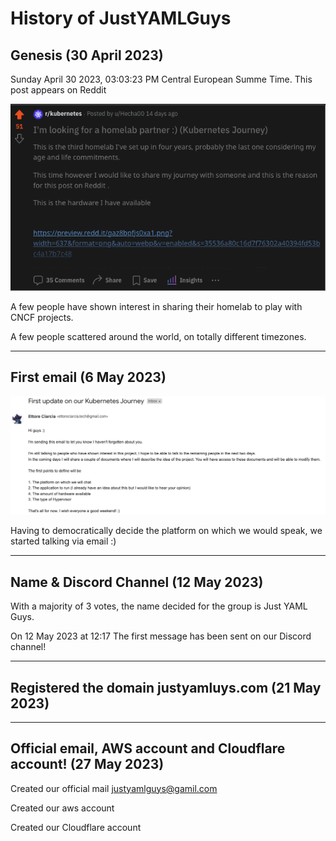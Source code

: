 # History of JustYAMLGuys

## Genesis (30 April 2023)

Sunday April 30 2023, 03:03:23 PM Central European Summe Time. This post appears on Reddit


![Reddit](img/reddit.png)

A few people have shown interest in sharing their homelab to play with CNCF projects.

A few people scattered around the world, on totally different timezones.

___

## First email (6 May 2023)

![first-email.png](/img/first-email.png)

Having to democratically decide the platform on which we would speak, we started talking via email :)

___

## Name & Discord Channel (12 May 2023)

With a majority of 3 votes, the name decided for the group is Just YAML Guys.

On 12 May 2023 at 12:17 The first message has been sent on our Discord channel!

___

## Registered the domain justyamluys.com (21 May 2023)

___

## Official email, AWS account and Cloudflare account! (27 May 2023)

Created our official mail justyamlguys@gamil.com

Created our aws account

Created our Cloudflare account
